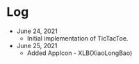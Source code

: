 # Log

- June 24, 2021
  - Initial implementation of TicTacToe.
- June 25, 2021
  - Added AppIcon - XLB(XiaoLongBao)